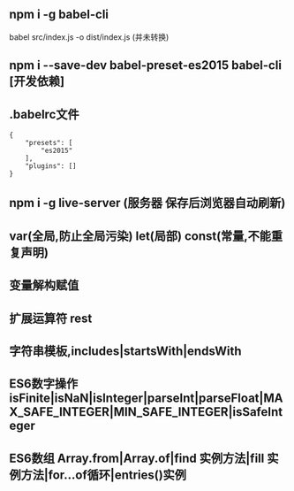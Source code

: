 ## npm i -g babel-cli
babel src/index.js -o dist/index.js (并未转换)

## npm i --save-dev babel-preset-es2015 babel-cli  [开发依赖]

## .babelrc文件
```
{
    "presets": [
        "es2015"
    ],
    "plugins": []
}
```
## npm i -g live-server (服务器 保存后浏览器自动刷新)

## var(全局,防止全局污染) let(局部) const(常量,不能重复声明)

## 变量解构赋值

## 扩展运算符 rest

## 字符串模板,includes|startsWith|endsWith 

## ES6数字操作 isFinite|isNaN|isInteger|parseInt|parseFloat|MAX_SAFE_INTEGER|MIN_SAFE_INTEGER|isSafeInteger

## ES6数组 Array.from|Array.of|find 实例方法|fill 实例方法|for...of循环|entries()实例





